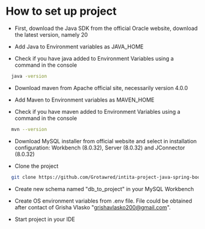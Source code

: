 # How to set up project
- First, download the Java SDK from the official Oracle website, 
download the latest version, namely 20


- Add Java to Environment variables as JAVA_HOME


- Check if you have java added to Environment Variables
  using a command in the console
```bash
  java -version
```
- Download maven from Apache official site,
  necessarily version 4.0.0


- Add Maven to Environment variables as MAVEN_HOME


- Check if you have maven added to Environment Variables
  using a command in the console
```bash
  mvn --version
```

- Download MySQL installer from official website and select in installation configuration: Workbench (8.0.32), Server (8.0.32) and JConnector (8.0.32)


- Clone the project
```bash
  git clone https://github.com/Grotawred/intita-project-java-spring-boot
```
- Create new schema named "db_to_project" in your MySQL Workbench


- Create OS environment variables from .env file. 
File could be obtained after contact of Grisha Vlasko "grishavlasko200@gmail.com".


- Start project in your IDE